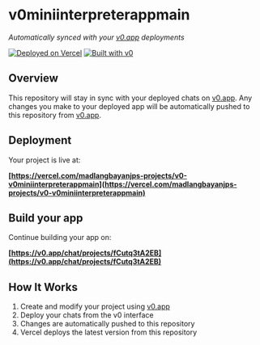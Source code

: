 # v0miniinterpreterappmain

*Automatically synced with your [v0.app](https://v0.app) deployments*

[![Deployed on Vercel](https://img.shields.io/badge/Deployed%20on-Vercel-black?style=for-the-badge&logo=vercel)](https://vercel.com/madlangbayanjps-projects/v0-v0miniinterpreterappmain)
[![Built with v0](https://img.shields.io/badge/Built%20with-v0.app-black?style=for-the-badge)](https://v0.app/chat/projects/fCutq3tA2EB)

## Overview

This repository will stay in sync with your deployed chats on [v0.app](https://v0.app).
Any changes you make to your deployed app will be automatically pushed to this repository from [v0.app](https://v0.app).

## Deployment

Your project is live at:

**[https://vercel.com/madlangbayanjps-projects/v0-v0miniinterpreterappmain](https://vercel.com/madlangbayanjps-projects/v0-v0miniinterpreterappmain)**

## Build your app

Continue building your app on:

**[https://v0.app/chat/projects/fCutq3tA2EB](https://v0.app/chat/projects/fCutq3tA2EB)**

## How It Works

1. Create and modify your project using [v0.app](https://v0.app)
2. Deploy your chats from the v0 interface
3. Changes are automatically pushed to this repository
4. Vercel deploys the latest version from this repository